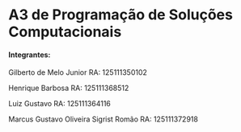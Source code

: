 # A3 de Programação de Soluções Computacionais

#### Integrantes: 

Gilberto de Melo Junior RA: 125111350102 

Henrique Barbosa RA: 125111368512 

Luiz Gustavo RA: 125111364116

Marcus Gustavo Oliveira Sigrist Romão RA: 125111372918